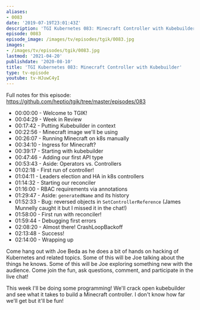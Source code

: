 ```yaml
---
aliases:
- 0083
date: '2019-07-19T23:01:43Z'
description: 'TGI Kubernetes 083: Minecraft Controller with Kubebuilder'
episode: 0083
episode_image: /images/tv/episodes/tgik/0083.jpg
images:
- /images/tv/episodes/tgik/0083.jpg
lastmod: '2021-04-20'
publishdate: '2020-08-10'
title: 'TGI Kubernetes 083: Minecraft Controller with Kubebuilder'
type: tv-episode
youtube: tv-HJuwC4yI
---
```


Full notes for this episode: https://github.com/heptio/tgik/tree/master/episodes/083

- 00:00:00 - Welcome to TGIK!
- 00:04:29 - Week in Review
- 00:17:42 - Putting Kubebuilder in context
- 00:22:56 - Minecraft image we&#39;ll be using
- 00:26:07 - Running Minecraft on k8s manually
- 00:34:10 - Ingress for Minecraft?
- 00:39:17 - Starting with kubebuilder
- 00:47:46 - Adding our first API type
- 00:53:43 - Aside: Operators vs. Controllers
- 01:02:18 - First run of controller!
- 01:04:11 - Leaders election and HA in k8s controllers
- 01:14:32 - Starting our reconciler
- 01:16:00 - RBAC requirements via annotations
- 01:29:47 - Aside: `generatedName` and its history
- 01:52:33 - Bug: reversed objects in `SetControllerReference` (James Munnelly caught it but I missed it in the chat!)
- 01:58:00 - First run with reconciler!
- 01:59:44 - Debugging first errors
- 02:08:20 - Almost there! CrashLoopBackoff
- 02:13:48 - Success!
- 02:14:00 - Wrapping up

Come hang out with Joe Beda as he does a bit of hands on hacking of Kubernetes and related topics. Some of this will be Joe talking about the things he knows. Some of this will be Joe exploring something new with the audience. Come join the fun, ask questions, comment, and participate in the live chat!

This week I&#39;ll be doing some programming! We&#39;ll crack open kubebuilder and see what it takes to build a Minecraft controller.  I don&#39;t know how far we&#39;ll get but it&#39;ll be fun!